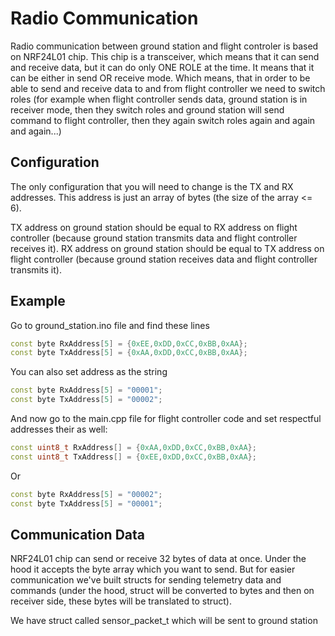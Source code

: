 # Radio Communication

Radio communication between ground station and flight controler is based on NRF24L01 chip.
This chip is a transceiver, which means that it can send and receive data, but it can do only ONE ROLE at the time. It means that it can be either in send OR receive mode. Which means, that in order to be able to send and receive data to and from flight controller we need to switch roles (for example when flight controller sends data, ground station is in receiver mode, then they switch roles and ground station will send command to flight controller, then they again switch roles again and again and again...)

## Configuration
The only configuration that you will need to change is the TX and RX addresses. This address is just an array of bytes (the size of the array <= 6).

TX address on ground station should be equal to RX address on flight controller (because ground station transmits data and flight controller receives it).
RX address on ground station should be equal to TX address on flight controller (because ground station receives data and flight controller transmits it).

## Example
Go to ground_station.ino file and find these lines

``` cpp title="ground_station.ino" 
const byte RxAddress[5] = {0xEE,0xDD,0xCC,0xBB,0xAA};
const byte TxAddress[5] = {0xAA,0xDD,0xCC,0xBB,0xAA};
```

You can also set address as the string
``` cpp
const byte RxAddress[5] = "00001";
const byte TxAddress[5] = "00002";
```

And now go to the main.cpp file for flight controller code and set respectful addresses their as well:

``` cpp title="main.cpp" 
const uint8_t RxAddress[] = {0xAA,0xDD,0xCC,0xBB,0xAA};
const uint8_t TxAddress[] = {0xEE,0xDD,0xCC,0xBB,0xAA};
```

Or

``` cpp
const byte RxAddress[5] = "00002";
const byte TxAddress[5] = "00001";
```

## Communication Data

NRF24L01 chip can send or receive 32 bytes of data at once. Under the hood it accepts the byte array which you want to send. But for easier communication we've built structs for sending telemetry data and commands (under the hood, struct will be converted to bytes and then on receiver side, these bytes will be translated to struct).

We have struct called sensor_packet_t which will be sent to ground station